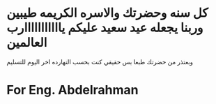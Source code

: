 # كل سنه وحضرتك والاسره الكريمه طيبين وربنا يجعله عيد سعيد عليكم يااااااااااارب العالمين 
وبعتذر من حضرتك طبعا بس حقيقي كنت بحسب النهارده اخر اليوم للتسليم 
# For Eng. Abdelrahman
